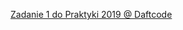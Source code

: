 <a href="https://adamsobiesak.github.io/Zadanie_1/1.html">Zadanie 1 do Praktyki 2019 @ Daftcode</a>
